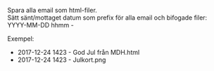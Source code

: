 Spara alla email som html-filer.  
Sätt sänt/mottaget datum som prefix för alla email och bifogade filer:  
YYYY-MM-DD hhmm -  

Exempel:  
- 2017-12-24 1423 - God Jul från MDH.html
- 2017-12-24 1423 - Julkort.png
